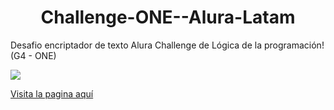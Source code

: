 <h1 align="center">Challenge-ONE--Alura-Latam</h1>

Desafio encriptador de texto Alura Challenge de Lógica de la programación! (G4 - ONE)

![](https://bafybeicrpyridpqsfmrscozhi3ltz4tsyj6mzkcscrrdfq5h64qs7rkrle.ipfs.w3s.link/desafio.png)

<a href="https://wesvm.github.io/Challenge-ONE--Alura-Latam/" target="_blank">Visita la pagina aquí</a>